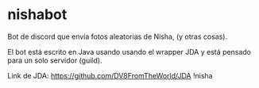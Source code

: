 # nishabot
Bot de discord que envía fotos aleatorias de Nisha, (y otras cosas).

El bot está escrito en Java usando usando el wrapper JDA y está pensado para un solo servidor (guild).

Link de JDA: https://github.com/DV8FromTheWorld/JDA
!nisha
